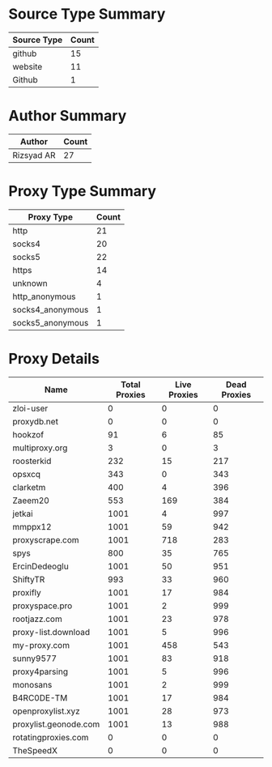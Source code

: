 # Source Type Summary

| Source Type | Count |
|-------------|-------|
| github | 15 |
| website | 11 |
| Github | 1 |


# Author Summary

| Author | Count |
|--------|-------|
| Rizsyad AR | 27 |


# Proxy Type Summary

| Proxy Type | Count |
|------------|-------|
| http | 21 |
| socks4 | 20 |
| socks5 | 22 |
| https | 14 |
| unknown | 4 |
| http_anonymous | 1 |
| socks4_anonymous | 1 |
| socks5_anonymous | 1 |


# Proxy Details

| Name | Total Proxies | Live Proxies | Dead Proxies |
|------|---------------|--------------|---------------|
| zloi-user | 0 | 0 | 0 |
| proxydb.net | 0 | 0 | 0 |
| hookzof | 91 | 6 | 85 |
| multiproxy.org | 3 | 0 | 3 |
| roosterkid | 232 | 15 | 217 |
| opsxcq | 343 | 0 | 343 |
| clarketm | 400 | 4 | 396 |
| Zaeem20 | 553 | 169 | 384 |
| jetkai | 1001 | 4 | 997 |
| mmppx12 | 1001 | 59 | 942 |
| proxyscrape.com | 1001 | 718 | 283 |
| spys | 800 | 35 | 765 |
| ErcinDedeoglu | 1001 | 50 | 951 |
| ShiftyTR | 993 | 33 | 960 |
| proxifly | 1001 | 17 | 984 |
| proxyspace.pro | 1001 | 2 | 999 |
| rootjazz.com | 1001 | 23 | 978 |
| proxy-list.download | 1001 | 5 | 996 |
| my-proxy.com | 1001 | 458 | 543 |
| sunny9577 | 1001 | 83 | 918 |
| proxy4parsing | 1001 | 5 | 996 |
| monosans | 1001 | 2 | 999 |
| B4RC0DE-TM | 1001 | 17 | 984 |
| openproxylist.xyz | 1001 | 28 | 973 |
| proxylist.geonode.com | 1001 | 13 | 988 |
| rotatingproxies.com | 0 | 0 | 0 |
| TheSpeedX | 0 | 0 | 0 |
